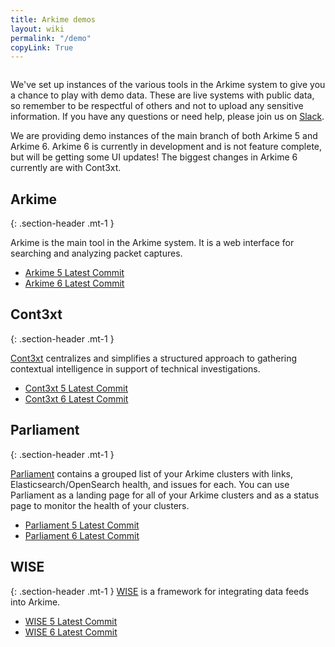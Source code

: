 ```yaml
---
title: Arkime demos
layout: wiki
permalink: "/demo"
copyLink: True
---
```


<div class="full-height-and-width-container with-footer p-3" markdown="1">

<center>
<img class="arkime-brand" />
<audio id="audio"><source src="assets/arkime_short.m4a" type="audio/mpeg" /></audio>
<span class="fa fa-volume-up arkime-pronunciation" onclick="play()"></span>
</center>

We've set up instances of the various tools in the Arkime system to give you a chance to play with demo data.
These are live systems with public data, so remember to be respectful of others and not to upload any sensitive information.
If you have any questions or need help, please join us on [Slack](https://slackinvite.arkime.com/).

We are providing demo instances of the main branch of both Arkime 5 and Arkime 6.
Arkime 6 is currently in development and is not feature complete, but will be getting some UI updates!
The biggest changes in Arkime 6 currently are with Cont3xt.

## Arkime
{: .section-header .mt-1 }

Arkime is the main tool in the Arkime system. It is a web interface for searching and analyzing packet captures.

* [Arkime 5 Latest Commit](https://demo.arkime.com/sessions)
* [Arkime 6 Latest Commit](https://demo6.arkime.com/sessions)

## Cont3xt
{: .section-header .mt-1 }

[Cont3xt](/cont3xt) centralizes and simplifies a structured approach to gathering contextual intelligence in support of technical investigations.

* [Cont3xt 5 Latest Commit](https://cont3xt.arkime.com/)
* [Cont3xt 6 Latest Commit](https://cont3xt6.arkime.com/)

## Parliament
{: .section-header .mt-1 }

[Parliament](/parliament) contains a grouped list of your Arkime clusters with links, Elasticsearch/OpenSearch health, and issues for each. You can use Parliament as a landing page for all of your Arkime clusters and as a status page to monitor the health of your clusters.

* [Parliament 5 Latest Commit](https://parliament.arkime.com/)
* [Parliament 6 Latest Commit](https://parliament6.arkime.com/)

## WISE
{: .section-header .mt-1 }
[WISE](/wise) is a framework for integrating data feeds into Arkime.

* [WISE 5 Latest Commit](https://wise.arkime.com/)
* [WISE 6 Latest Commit](https://wise6.arkime.com/)
</div>
